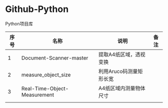 # Github-Python
Python项目库

| 序号 | 名称                         | 说明                    | 备注 |
| ---- | ---------------------------- | ----------------------- | ---- |
| 1    | Document-Scanner-master      | 提取A4纸区域，透视变换  |      |
| 2    | measure_object_size          | 利用Aruco码测量矩形长宽 |      |
| 3    | Real-Time-Object-Measurement | A4纸区域内测量物体尺寸  |      |
|      |                              |                         |      |

